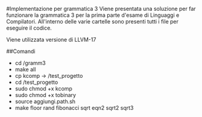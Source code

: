 #Implementazione per grammatica 3
Viene presentata una soluzione per far funzionare la grammatica 3 per la prima parte d'esame di Linguaggi e Compilatori. All'interno delle varie cartelle sono presenti tutti i file per eseguire il codice.

Viene utilizzata versione di LLVM-17

##Comandi 
- cd /gramm3 
- make all
- cp kcomp -> /test_progetto
- cd /test_progetto
- sudo chmod +x kcomp
- sudo chmod +x tobinary
- source aggiungi.path.sh
- make floor rand fibonacci sqrt eqn2 sqrt2 sqrt3 
